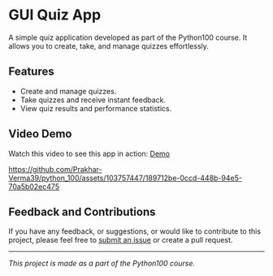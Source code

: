
# GUI Quiz App

A simple quiz application developed as part of the Python100 course. It allows you to create, take, and manage quizzes effortlessly.

## Features

- Create and manage quizzes.
- Take quizzes and receive instant feedback.
- View quiz results and performance statistics.

## Video Demo

Watch this video to see this app in action: [Demo](https://github.com/Prakhar-Verma39/python_100/assets/103757447/189712be-0ccd-448b-94e5-70a5b02ec475)

https://github.com/Prakhar-Verma39/python_100/assets/103757447/189712be-0ccd-448b-94e5-70a5b02ec475

## Feedback and Contributions

If you have any feedback, or suggestions, or would like to contribute to this project, please feel free to [submit an issue](https://github.com/Prakhar-Verma39/python_100/issues) or create a pull request.

---

*This project is made as a part of the Python100 course.*

